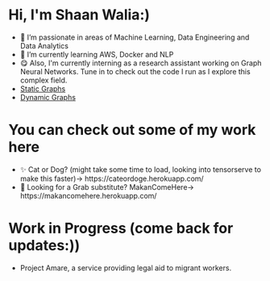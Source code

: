 <h1>Hi, I'm Shaan Walia:)</h1>

- 👀 I’m passionate in areas of Machine Learning, Data Engineering and Data Analytics 
- 🌱 I’m currently learning AWS, Docker and NLP
- 😋 Also, I'm currently interning as a research assistant working on Graph Neural Networks. Tune in to check out the code I run as I explore this complex field. 
- <a href="./">Static Graphs<a>
- <a href="./">Dynamic Graphs<a>

<h1>You can check out some of my work here</h1> 
<ul>
<li>
  ✨ Cat or Dog? (might take some time to load, looking into tensorserve to make this faster)-> https://cateordoge.herokuapp.com/  
</li>
<li>
  🍔 Looking for a Grab substitute? MakanComeHere-> https://makancomehere.herokuapp.com/ 
</li>
</ul>

<h1>Work in Progress (come back for updates:))</h1> 
<ul>
<li>Project Amare, a service providing legal aid to migrant workers. </li>  
</ul>


<!---
mxixqc/mxixqc is a ✨ special ✨ repository because its `README.md` (this file) appears on your GitHub profile.
You can click the Preview link to take a look at your changes.
--->
